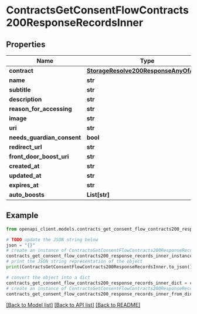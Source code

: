 # ContractsGetConsentFlowContracts200ResponseRecordsInner


## Properties

Name | Type | Description | Notes
------------ | ------------- | ------------- | -------------
**contract** | [**StorageResolve200ResponseAnyOfAnyOf**](StorageResolve200ResponseAnyOfAnyOf.md) |  | 
**name** | **str** |  | 
**subtitle** | **str** |  | [optional] 
**description** | **str** |  | [optional] 
**reason_for_accessing** | **str** |  | [optional] 
**image** | **str** |  | [optional] 
**uri** | **str** |  | 
**needs_guardian_consent** | **bool** |  | [optional] 
**redirect_url** | **str** |  | [optional] 
**front_door_boost_uri** | **str** |  | [optional] 
**created_at** | **str** |  | 
**updated_at** | **str** |  | 
**expires_at** | **str** |  | [optional] 
**auto_boosts** | **List[str]** |  | [optional] 

## Example

```python
from openapi_client.models.contracts_get_consent_flow_contracts200_response_records_inner import ContractsGetConsentFlowContracts200ResponseRecordsInner

# TODO update the JSON string below
json = "{}"
# create an instance of ContractsGetConsentFlowContracts200ResponseRecordsInner from a JSON string
contracts_get_consent_flow_contracts200_response_records_inner_instance = ContractsGetConsentFlowContracts200ResponseRecordsInner.from_json(json)
# print the JSON string representation of the object
print(ContractsGetConsentFlowContracts200ResponseRecordsInner.to_json())

# convert the object into a dict
contracts_get_consent_flow_contracts200_response_records_inner_dict = contracts_get_consent_flow_contracts200_response_records_inner_instance.to_dict()
# create an instance of ContractsGetConsentFlowContracts200ResponseRecordsInner from a dict
contracts_get_consent_flow_contracts200_response_records_inner_from_dict = ContractsGetConsentFlowContracts200ResponseRecordsInner.from_dict(contracts_get_consent_flow_contracts200_response_records_inner_dict)
```
[[Back to Model list]](../README.md#documentation-for-models) [[Back to API list]](../README.md#documentation-for-api-endpoints) [[Back to README]](../README.md)


